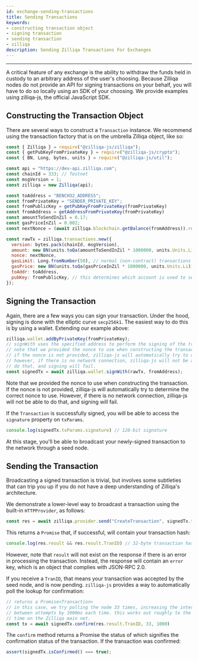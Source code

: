```yaml
---
id: exchange-sending-transactions
title: Sending Transactions
keywords: 
- constructing transaction object
- signing transaction
- sending transaction
- zilliqa
description: Sending Zilliqa Transactions For Exchanges
---
```


---

A critical feature of any exchange is the ability to withdraw the funds held
in custody to an arbitrary address of the user's choosing. Because Zilliqa
nodes do not provide an API for signing transactions on your behalf, you will
have to do so locally using an SDK of your choosing. We provide examples using
zilliqa-js, the official JavaScript SDK.

## Constructing the Transaction Object

There are several ways to construct a `Transaction` instance. We recommend
using the transaction factory that is on the umbrella Zilliqa object, like
so:

```js
const { Zilliqa } = require("@zilliqa-js/zilliqa");
const { getPubKeyFromPrivateKey } = require("@zilliqa-js/crypto");
const { BN, Long, bytes, units } = require("@zilliqa-js/util");

const api = "https://dev-api.zilliqa.com";
const chainId = 333; // Testnet
const msgVersion = 1;
const zilliqa = new Zilliqa(api);

const toAddress = "BENCH32_ADDRESS";
const fromPrivateKey = "SENDER_PRIVATE_KEY";
const fromPublicKey = getPubKeyFromPrivateKey(fromPrivateKey)
const fromAddress = getAddressFromPrivateKey(fromPrivateKey)
const amountToSendInZil = 0.17;
const gasPriceInZil = 0.002;
const nextNonce = (await zilliqa.blockchain.getBalance(fromAddress)).result.nonce + 1;

const rawTx = zilliqa.transactions.new({
  version: bytes.pack(chainId, msgVersion),
  amount: new BN(units.toQa(amountToSendInZil * 1000000, units.Units.Li)),
  nonce: nextNonce,
  gasLimit: Long.fromNumber(50), // normal (non-contract) transactions cost 50 gas after network upgrade in mid april 2021
  gasPrice: new BN(units.toQa(gasPriceInZil * 1000000, units.Units.Li)), // the minimum gas price is 1,000 li
  toAddr: toAddress,
  pubKey: fromPublicKey, // this determines which account is used to send the tx
});
```

## Signing the Transaction

Again, there are a few ways you can sign your transaction. Under the hood,
signing is done with the elliptic curve `secp256k1`. The easiest way to do
this is by using a wallet. Extending our example above:

```js
zilliqa.wallet.addByPrivateKey(fromPrivateKey);
// signWith uses the specified address to perform the signing of the transaction.
// note that we provided the nonce to use when constructing the transaction.
// if the nonce is not provided, zilliqa-js will automatically try to determine the correct nonce to use.
// however, if there is no network connection, zilliqa-js will not be able to
// do that, and signing will fail.
const signedTx = await zilliqa.wallet.signWith(rawTx, fromAddress);
```

Note that we provided the nonce to use when constructing the transaction. If the nonce is not provided, zilliqa-js will automatically try to determine the correct nonce to use.
However, if there is no network connection, zilliqa-js will not be able to do that, and signing will fail.

If the `Transaction` is successfully signed, you will be able to access the
`signature` property on `txParams`.

```ts
console.log(signedTx.txParams.signature) // 128-bit signature
```

At this stage, you'll be able to broadcast your newly-signed transaction to
the network through a seed node.

## Sending the Transaction

Broadcasting a signed transaction is trivial, but involves some subtleties
that can trip you up if you do not have a deep understanding of Zilliqa's
architecture.

We demonstrate a lower-level way to broadcast a transaction using the built-in
`HTTPProvider`, as follows:

```js
const res = await zilliqa.provider.send("CreateTransaction", signedTx.txParams)
```

This returns a `Promise` that, if successful, will contain your transaction
hash:

```js
console.log(res.result && res.result.TranID) // 32-byte transaction hash
```

However, note that `result` will not exist on the response if there is an
error in processing the transaction. Instead, the response will contain an
`error` key, which is an object that complies with JSON-RPC 2.0.

If you receive a `TranID`, that means your transaction was accepted by the
seed node, and is now pending. `zilliqa-js` provides a way to automatically
poll the lookup for confirmation:

```ts
// returns a Promise<Transaction>
// in this case, we try polling the node 33 times, increasing the interval
// between attempts by 1000ms each time. this works out roughly to the block
// time on the Zilliqa main net.
const tx = await signedTx.confirm(res.result.TranID, 33, 1000)
```

The `confirm` method returns a Promise the status of which signifies the
confirmation status of the transaction. If the transaction was confirmed:

```ts
assert(signedTx.isConfirmed() === true);
```
